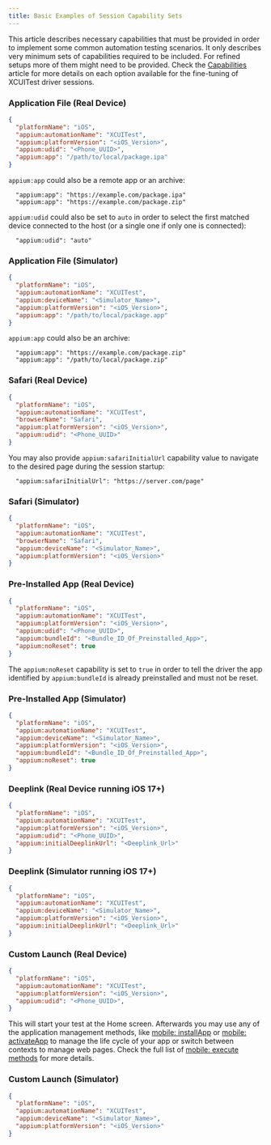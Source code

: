 ```yaml
---
title: Basic Examples of Session Capability Sets
---
```


This article describes necessary capabilities that must be provided in order
to implement some common automation testing scenarios.
It only describes very minimum sets of capabilities required to
be included. For refined setups more of them might need to be provided. Check the
[Capabilities](../reference/capabilities.md) article for more details
on each option available for the fine-tuning of XCUITest driver sessions.

### Application File (Real Device)

```json
{
  "platformName": "iOS",
  "appium:automationName": "XCUITest",
  "appium:platformVersion": "<iOS_Version>",
  "appium:udid": "<Phone_UUID>",
  "appium:app": "/path/to/local/package.ipa"
}
```

`appium:app` could also be a remote app or an archive:

```
  "appium:app": "https://example.com/package.ipa"
  "appium:app": "https://example.com/package.zip"
```

`appium:udid` could also be set to `auto` in order to select the first matched device
connected to the host (or a single one if only one is connected):

```
  "appium:udid": "auto"
```

### Application File (Simulator)

```json
{
  "platformName": "iOS",
  "appium:automationName": "XCUITest",
  "appium:deviceName": "<Simulator_Name>",
  "appium:platformVersion": "<iOS_Version>",
  "appium:app": "/path/to/local/package.app"
}
```

`appium:app` could also be an archive:

```
  "appium:app": "https://example.com/package.zip"
  "appium:app": "/path/to/local/package.zip"
```

### Safari (Real Device)

```json
{
  "platformName": "iOS",
  "appium:automationName": "XCUITest",
  "browserName": "Safari",
  "appium:platformVersion": "<iOS_Version>",
  "appium:udid": "<Phone_UUID>"
}
```

You may also provide `appium:safariInitialUrl` capability value to navigate
to the desired page during the session startup:

```
  "appium:safariInitialUrl": "https://server.com/page"
```

### Safari (Simulator)

```json
{
  "platformName": "iOS",
  "appium:automationName": "XCUITest",
  "browserName": "Safari",
  "appium:deviceName": "<Simulator_Name>",
  "appium:platformVersion": "<iOS_Version>"
}
```

### Pre-Installed App (Real Device)

```json
{
  "platformName": "iOS",
  "appium:automationName": "XCUITest",
  "appium:platformVersion": "<iOS_Version>",
  "appium:udid": "<Phone_UUID>",
  "appium:bundleId": "<Bundle_ID_Of_Preinstalled_App>",
  "appium:noReset": true
}
```

The `appium:noReset` capability is set to `true` in order to tell the driver
the app identified by `appium:bundleId` is already preinstalled and must not be reset.

### Pre-Installed App (Simulator)

```json
{
  "platformName": "iOS",
  "appium:automationName": "XCUITest",
  "appium:deviceName": "<Simulator_Name>",
  "appium:platformVersion": "<iOS_Version>",
  "appium:bundleId": "<Bundle_ID_Of_Preinstalled_App>",
  "appium:noReset": true
}
```

### Deeplink (Real Device running iOS 17+)

```json
{
  "platformName": "iOS",
  "appium:automationName": "XCUITest",
  "appium:platformVersion": "<iOS_Version>",
  "appium:udid": "<Phone_UUID>",
  "appium:initialDeeplinkUrl": "<Deeplink_Url>"
}
```

### Deeplink (Simulator running iOS 17+)

```json
{
  "platformName": "iOS",
  "appium:automationName": "XCUITest",
  "appium:deviceName": "<Simulator_Name>",
  "appium:platformVersion": "<iOS_Version>",
  "appium:initialDeeplinkUrl": "<Deeplink_Url>"
}
```

### Custom Launch (Real Device)

```json
{
  "platformName": "iOS",
  "appium:automationName": "XCUITest",
  "appium:platformVersion": "<iOS_Version>",
  "appium:udid": "<Phone_UUID>",
}
```

This will start your test at the Home screen.
Afterwards you may use any of the application management
methods, like [mobile: installApp](../reference//execute-methods.md#mobile-installapp)
or [mobile: activateApp](../reference//execute-methods.md#mobile-activateapp)
to manage the life cycle of your app or switch between contexts to
manage web pages. Check the full list of
[mobile: execute methods](../reference/execute-methods.md) for more details.

### Custom Launch (Simulator)

```json
{
  "platformName": "iOS",
  "appium:automationName": "XCUITest",
  "appium:deviceName": "<Simulator_Name>",
  "appium:platformVersion": "<iOS_Version>"
}
```
